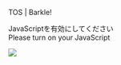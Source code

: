 TOS | Barkle!

JavaScriptを有効にしてください  
Please turn on your JavaScript

![](/static-assets/splash.png?1729774563238)